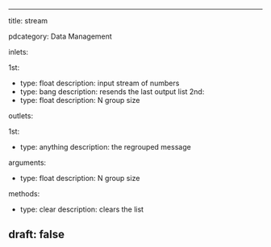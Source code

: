 --- 


title: stream

pdcategory: Data Management

inlets:

  1st:
  - type: float
    description: input stream of numbers
  - type: bang
    description: resends the last output list
  2nd:
  - type: float
    description: N group size

outlets:

  1st:
  - type: anything
    description: the regrouped message

arguments:
  - type: float
    description: N group size

methods:
  - type: clear
    description: clears the list



draft: false
---